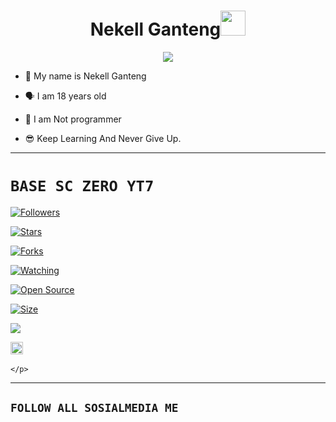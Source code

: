 <h1 align="center">Nekell Ganteng<img src="https://i.gifer.com/origin/7f/7fa92594a17afc75554115884f33ac39.gif" width="40px" alt=""><br></h1>

<p align="center">

<img src="https://i.gifer.com/origin/7f/7fa92594a17afc75554115884f33ac39.gif" />

</p>

<p align="center">

- 👼 My name is Nekell Ganteng

- 🗣️ I am 18 years old 

- 🔭 I am Not programmer

 

- 😎 Keep Learning And Never Give Up.

</p>

------

# ```BASE SC ZERO YT7```

<p align="center">

<a href="https://github.com/Nekellganss-id/followers"><img title="Followers" src="https://img.shields.io/github/followers/Nekellganss-id?color=red&style=flat-square"></a>

<a href="https://github.com/Nekellganss-id/CornBotzV1/stargazers/"><img title="Stars" src="https://img.shields.io/github/stars/Nekellganss-id/CornBotzV1?color=blue&style=flat-square"></a>

<a href="https://github.com/Nekellganss-id/network/members"><img title="Forks" src="https://img.shields.io/github/forks/Nekellganss-id/CornBotzV1?color=red&style=flat-square"></a>

<a href="https://github.com/Nekellganss-id/CornBotzV1/watchers"><img title="Watching" src="https://img.shields.io/github/watchers/Nekellganss-id/?CornBotzV1abel=Watchers&color=blue&style=flat-square"></a>

<a href="https://github.com/Nekellganss-id/CornBotzV1"><img title="Open Source" src="https://badges.frapsoft.com/os/v2/open-source.svg?v=103"></a>

<a href="https://github.com/Nekellganss-id/CornBotzV1/"><img title="Size" src="https://img.shields.io/github/repo-size/Nekellganss-id/CornBotzV1?style=flat-square&color=green"></a>

<a href="https://hits.seeyoufarm.com"><img src="https://hits.seeyoufarm.com/api/count/incr/badge.svg?url=https%3A%2F%2Fgithub.com%2FZero-YT7%2FBase-ZeroYT7&count_bg=%2379C83D&title_bg=%23555555&icon=probot.svg&icon_color=%2300FF6D&title=hits&edge_flat=false"/></a>

<a href="https://github.com/Nekellganss-id//CornBotzV1/graphs/commit-activity"><img height="20" src="https://img.shields.io/badge/Maintained%3F-yes-green.svg"></a>&nbsp;&nbsp;

</p>

<p align='center'>

    </p>

-------

## ```FOLLOW ALL SOSIALMEDIA ME```

<p align="center">
